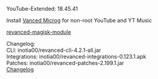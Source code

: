 YouTube-Extended: 18.45.41  

Install [Vanced Microg](https://github.com/TeamVanced/VancedMicroG/releases) for non-root YouTube and YT Music  

[revanced-magisk-module](https://github.com/j-hc/revanced-magisk-module)  

Changelog:  
CLI: inotia00/revanced-cli-4.2.1-all.jar  
Integrations: inotia00/revanced-integrations-0.123.1.apk  
Patches: inotia00/revanced-patches-2.199.1.jar  
[Changelog](https://github.com/inotia00/revanced-patches/releases/tag/v2.199.1)  
